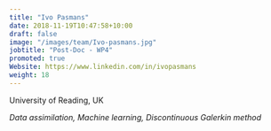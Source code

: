 ```yaml
---
title: "Ivo Pasmans"
date: 2018-11-19T10:47:58+10:00
draft: false
image: "/images/team/Ivo-pasmans.jpg"
jobtitle: "Post-Doc - WP4"
promoted: true
Website: https://www.linkedin.com/in/ivopasmans
weight: 18
---
```


University of Reading, UK

*Data assimilation, Machine learning, Discontinuous Galerkin method*
